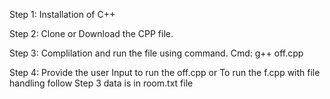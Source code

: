 Step 1: Installation of C++

Step 2: Clone or Download the CPP file.

Step 3: Complilation  and run the file using command.
   Cmd: g++ off.cpp 
   
Step 4: Provide the user Input to run the off.cpp 
    or  To run the f.cpp with file handling follow Step 3 data is in room.txt file

